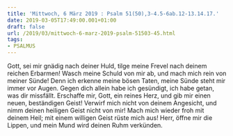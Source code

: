 ```yaml
---
title: 'Mittwoch, 6 März 2019 : Psalm 51(50),3-4.5-6ab.12-13.14.17.'
date: 2019-03-05T17:49:00.001+01:00
draft: false
url: /2019/03/mittwoch-6-marz-2019-psalm-51503-45.html
tags: 
- PSALMUS
---
```


Gott, sei mir gnädig nach deiner Huld, tilge meine Frevel nach deinem reichen Erbarmen! Wasch meine Schuld von mir ab, und mach mich rein von meiner Sünde! Denn ich erkenne meine bösen Taten, meine Sünde steht mir immer vor Augen. Gegen dich allein habe ich gesündigt, ich habe getan, was dir missfällt. Erschaffe mir, Gott, ein reines Herz, und gib mir einen neuen, beständigen Geist! Verwirf mich nicht von deinem Angesicht, und nimm deinen heiligen Geist nicht von mir! Mach mich wieder froh mit deinem Heil; mit einem willigen Geist rüste mich aus! Herr, öffne mir die Lippen, und mein Mund wird deinen Ruhm verkünden.